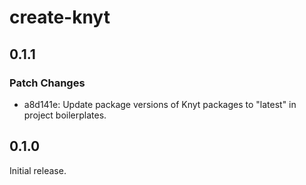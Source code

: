 # create-knyt

## 0.1.1

### Patch Changes

- a8d141e: Update package versions of Knyt packages to "latest" in project boilerplates.

## 0.1.0

Initial release.

